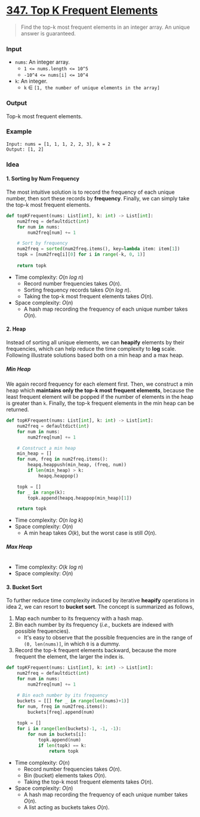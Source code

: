 # [347. Top K Frequent Elements](https://leetcode.com/problems/top-k-frequent-elements/)
> Find the top-k most frequent elements in an integer array. An unique answer is guaranteed.
### Input
* `nums`: An integer array.
	* `1 <= nums.length <= 10^5`
	* `-10^4 <= nums[i] <= 10^4`
* `k`: An integer.
	* `k` $\in$ `[1, the number of unique elements in the array]`
### Output
Top-k most frequent elements.
### Example
```
Input: nums = [1, 1, 1, 2, 2, 3], k = 2
Output: [1, 2]
```
### Idea
#### 1. Sorting by Num Frequency
The most intuitive solution is to record the frequency of each unique number, then sort these records by **frequency**. Finally, we can simply take the top-k most frequent elements.

```python
def topKFrequent(nums: List[int], k: int) -> List[int]:
    num2freq = defaultdict(int)
    for num in nums:
        num2freq[num] += 1

    # Sort by frequency
    num2freq = sorted(num2freq.items(), key=lambda item: item[1])
    topk = [num2freq[i][0] for i in range(-k, 0, 1)] 
    
    return topk
```
* Time complexity: $O(n\ log\ n)$
	* Record number frequencies takes $O(n)$.
	* Sorting frequency records takes $O(n\ log\ n)$.
	* Taking the top-k most frequent elements takes $O(n)$.
* Space complexity: $O(n)$
	* A hash map recording the frequency of each unique number takes $O(n)$.
#### 2. Heap
Instead of sorting all unique elements, we can **heapify** elements by their frequencies, which can help reduce the time complexity to **log** scale. Following illustrate solutions based both on a min heap and a max heap.
##### Min Heap
We again record frequency for each element first. Then, we construct a min heap which **maintains only the top-k most frequent elements**, because the least frequent element will be popped if the number of elements in the heap is greater than `k`. Finally, the top-k frequent elements in the min heap can be returned.
```python
def topKFrequent(nums: List[int], k: int) -> List[int]:
    num2freq = defaultdict(int)
    for num in nums:
        num2freq[num] += 1

    # Construct a min heap
    min_heap = []
    for num, freq in num2freq.items():
        heapq.heappush(min_heap, (freq, num))
        if len(min_heap) > k:
            heapq.heappop()

    topk = []
    for _ in range(k):
        topk.append(heapq.heappop(min_heap)[1])

    return topk
```
* Time complexity: $O(n\ log\ k)$
* Space complexity: $O(n)$
	* A min heap takes $O(k)$, but the worst case is still $O(n)$.
##### Max Heap
```python
```
* Time complexity: $O(k\ log\ n)$
* Space complexity: $O(n)$
#### 3. Bucket Sort
To further reduce time complexity induced by iterative **heapify** operations in idea 2, we can resort to **bucket sort**. The concept is summarized as follows,
1. Map each number to its frequency with a hash map.
2. Bin each number by its frequency (*i.e.,* buckets are indexed with possible frequencies).
	* It's easy to observe that the possible frequencies are in the range of `(0, len(nums)]`, in which `0` is a dummy.
3. Record the top-k frequent elements backward, because the more frequent the element, the larger the index is.
```python
def topKFrequent(nums: List[int], k: int) -> List[int]:
    num2freq = defaultdict(int)
    for num in nums:
        num2freq[num] += 1

    # Bin each number by its frequency
    buckets = [[] for _ in range(len(nums)+1)]
    for num, freq in num2freq.items():
        buckets[freq].append(num)
    
    topk = []
    for i in range(len(buckets)-1, -1, -1):
        for num in buckets[i]:
            topk.append(num)
            if len(topk) == k:
                return topk
```
* Time complexity: $O(n)$
	* Record number frequencies takes $O(n)$.
	* Bin (bucket) elements takes $O(n)$.
	* Taking the top-k most frequent elements takes $O(n)$.
* Space complexity: $O(n)$
	* A hash map recording the frequency of each unique number takes $O(n)$.
	* A list acting as buckets takes $O(n)$.